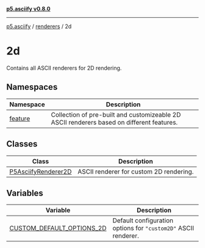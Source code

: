 [**p5.asciify v0.8.0**](../../../../README.md)

***

[p5.asciify](../../../../README.md) / [renderers](../../README.md) / 2d

# 2d

Contains all ASCII renderers for 2D rendering.

## Namespaces

| Namespace | Description |
| ------ | ------ |
| [feature](namespaces/feature/README.md) | Collection of pre-built and customizeable 2D ASCII renderers based on different features. |

## Classes

| Class | Description |
| ------ | ------ |
| [P5AsciifyRenderer2D](classes/P5AsciifyRenderer2D.md) | ASCII renderer for custom 2D rendering. |

## Variables

| Variable | Description |
| ------ | ------ |
| [CUSTOM\_DEFAULT\_OPTIONS\_2D](variables/CUSTOM_DEFAULT_OPTIONS_2D.md) | Default configuration options for `"custom2D"` ASCII renderer. |

